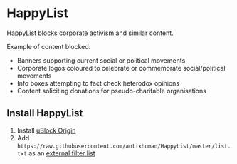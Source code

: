 # HappyList

HappyList blocks corporate activism and similar content.

Example of content blocked:

* Banners supporting current social or political movements
* Corporate logos coloured to celebrate or commemorate social/political movements
* Info boxes attempting to fact check heterodox opinions
* Content soliciting donations for pseudo-charitable organisations

## Install HappyList

1. Install [uBlock Origin](https://ublockorigin.com/)
4. Add `https://raw.githubusercontent.com/antixhuman/HappyList/master/list.txt` as an [external filter list](https://github.com/gorhill/uBlock/wiki/Filter-lists-from-around-the-web)
